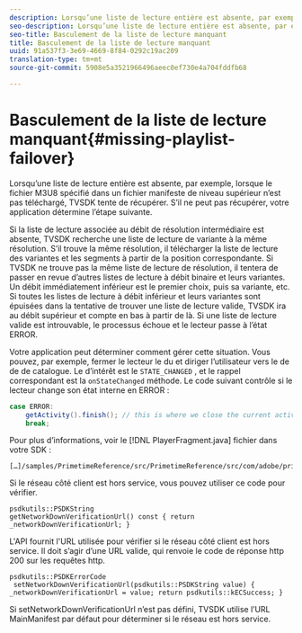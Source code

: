 ```yaml
---
description: Lorsqu’une liste de lecture entière est absente, par exemple, lorsque le fichier M3U8 spécifié dans un fichier manifeste de niveau supérieur n’est pas téléchargé, TVSDK tente de récupérer. S’il ne peut pas récupérer, votre application détermine l’étape suivante.
seo-description: Lorsqu’une liste de lecture entière est absente, par exemple, lorsque le fichier M3U8 spécifié dans un fichier manifeste de niveau supérieur n’est pas téléchargé, TVSDK tente de récupérer. S’il ne peut pas récupérer, votre application détermine l’étape suivante.
seo-title: Basculement de la liste de lecture manquant
title: Basculement de la liste de lecture manquant
uuid: 91a537f3-3e69-4669-8f84-0292c19ac209
translation-type: tm+mt
source-git-commit: 5908e5a3521966496aeec0ef730e4a704fddfb68

---
```



# Basculement de la liste de lecture manquant{#missing-playlist-failover}

Lorsqu’une liste de lecture entière est absente, par exemple, lorsque le fichier M3U8 spécifié dans un fichier manifeste de niveau supérieur n’est pas téléchargé, TVSDK tente de récupérer. S’il ne peut pas récupérer, votre application détermine l’étape suivante.

Si la liste de lecture associée au débit de résolution intermédiaire est absente, TVSDK recherche une liste de lecture de variante à la même résolution. S’il trouve la même résolution, il  télécharger la liste de lecture des variantes et les segments à partir de la position correspondante. Si TVSDK ne trouve pas la même liste de lecture de résolution, il tentera de passer en revue d’autres listes de lecture à débit binaire et leurs variantes. Un débit immédiatement inférieur est le premier choix, puis sa variante, etc. Si toutes les listes de lecture à débit inférieur et leurs variantes sont épuisées dans la tentative de trouver une liste de lecture valide, TVSDK ira au débit supérieur et compte en bas à partir de là. Si une liste de lecture valide est introuvable, le processus échoue et le lecteur passe à l’état ERROR.

Votre application peut déterminer comment gérer cette situation. Vous pouvez, par exemple, fermer le lecteur  le  du et diriger l’utilisateur vers le de  de de catalogue. Le  d’intérêt est le `STATE_CHANGED` , et le rappel correspondant est la `onStateChanged` méthode. Le code suivant contrôle si le lecteur change son état interne en ERROR :

```java
case ERROR: 
    getActivity().finish(); // this is where we close the current activity (the Player activity) 
    break;
```

Pour plus d’informations, voir le [!DNL PlayerFragment.java] fichier dans votre SDK :

```
[…]/samples/PrimetimeReference/src/PrimetimeReference/src/com/adobe/primetime/reference/ui/player/
```

Si le réseau côté client est hors service, vous pouvez utiliser ce code pour vérifier.

```
psdkutils::PSDKString 
getNetworkDownVerificationUrl() const { return 
_networkDownVerificationUrl; }
```

L&#39;API fournit l&#39;URL utilisée pour vérifier si le réseau côté client est hors service. Il doit s’agir d’une URL valide, qui renvoie le code de réponse http 200 sur les requêtes http.

```
psdkutils::PSDKErrorCode 
 setNetworkDownVerificationUrl(psdkutils::PSDKString value) {  
_networkDownVerificationUrl = value; return psdkutils::kECSuccess; }
```

Si setNetworkDownVerificationUrl n’est pas défini, TVSDK utilise l’URL MainManifest par défaut pour déterminer si le réseau est hors service.
